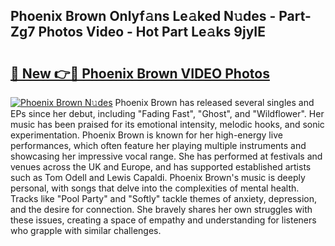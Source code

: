 ## Phoenix Brown Onlyf𝚊ns Le𝚊ked N𝚞des - Part-Zg7 Photos Video - Hot Part Le𝚊ks 9jyIE

# <h2><a href="http://ab68597.deff.icu/?id=Phoenix+Brown">🔗 New 👉🔴 Phoenix Brown VIDEO Photos</a></h2>

[![Phoenix Brown N𝚞des](https://i.imgur.com/rIISA9y.gif)](http://ab68597.deff.icu/?id=Phoenix+Brown)
Phoenix Brown has released several singles and EPs since her debut, including "Fading Fast", "Ghost", and "Wildflower". Her music has been praised for its emotional intensity, melodic hooks, and sonic experimentation. Phoenix Brown is known for her high-energy live performances, which often feature her playing multiple instruments and showcasing her impressive vocal range. She has performed at festivals and venues across the UK and Europe, and has supported established artists such as Tom Odell and Lewis Capaldi. Phoenix Brown's music is deeply personal, with songs that delve into the complexities of mental health. Tracks like "Pool Party" and "Softly" tackle themes of anxiety, depression, and the desire for connection. She bravely shares her own struggles with these issues, creating a space of empathy and understanding for listeners who grapple with similar challenges.
